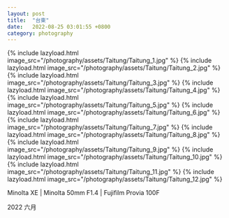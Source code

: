 ```yaml
---
layout: post
title:  "台東"
date:   2022-08-25 03:01:55 +0800
category: photography
---
```

{% include lazyload.html image_src="/photography/assets/Taitung/Taitung_1.jpg" %}
{% include lazyload.html image_src="/photography/assets/Taitung/Taitung_2.jpg" %}
{% include lazyload.html image_src="/photography/assets/Taitung/Taitung_3.jpg" %}
{% include lazyload.html image_src="/photography/assets/Taitung/Taitung_4.jpg" %}
{% include lazyload.html image_src="/photography/assets/Taitung/Taitung_5.jpg" %}
{% include lazyload.html image_src="/photography/assets/Taitung/Taitung_6.jpg" %}
{% include lazyload.html image_src="/photography/assets/Taitung/Taitung_7.jpg" %}
{% include lazyload.html image_src="/photography/assets/Taitung/Taitung_8.jpg" %}
{% include lazyload.html image_src="/photography/assets/Taitung/Taitung_9.jpg" %}
{% include lazyload.html image_src="/photography/assets/Taitung/Taitung_10.jpg" %}
{% include lazyload.html image_src="/photography/assets/Taitung/Taitung_11.jpg" %}
{% include lazyload.html image_src="/photography/assets/Taitung/Taitung_12.jpg" %}

Minolta XE | Minolta 50mm F1.4 | Fujifilm Provia 100F

2022 六月
